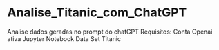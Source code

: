 # Analise_Titanic_com_ChatGPT
Analise dados geradas no prompt do chatGPT
Requisitos: 
Conta Openai ativa
Jupyter Notebook
Data Set Titanic 
